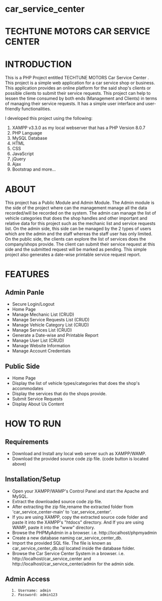 # car_service_center
# TECHTUNE MOTORS CAR SERVICE CENTER
# INTRODUCTION
This is a PHP Project entitled TECHTUNE MOTORS Car Service Center . This project is a simple web application for a car service shop or business. This application provides an online platform for the said shop's clients or possible clients to submit their service requests. This project can help to lessen the time consumed by both ends (Management and Clients) in terms of managing their service requests. It has a simple user interface and user-friendly functionalities.

I developed this project using the following:

1. XAMPP v3.3.0 as my local webserver that has a PHP Version 8.0.7
2. PHP Language
3. MySQL Database
4. HTML
5. CSS
6. JavaScript
7. jQuery
8. Ajax
9. Bootstrap and more...

# ABOUT
This project has a Public Module and Admin Module. The Admin module is the side of the project where can the management manage all the data recorded/will be recorded on the system. The admin can manage the list of vehicle categories that does the shop handles and other important and relative data for this project such as the mechanic list and service requests list. On the admin side, this side can be managed by the 2 types of users which are the admin and the staff whereas the staff user has only limited. On the public side, the clients can explore the list of services does the company/shops provide. The client can submit their service request at this side and the submitted request will be marked as pending. This simple project also generates a date-wise printable service request report.

# FEATURES
## Admin Panle

- Secure Login/Logout
- Home Page
- Manage Mechanic List (CRUD)
- Manage Service Requests List (CRUD)
- Manage Vehicle Category List (CRUD)
- Manage Services List (CRUD)
- Generate a Date-wise and Printable Report
- Manage User List (CRUD)
- Manage Website Information
- Manage Account Credentials

## Public Side

- Home Page
- Display the list of vehicle types/categories that does the shop's accommodates
- Display the services that do the shops provide.
- Submit Service Requests
- Display About Us Content


# HOW TO RUN
## Requirements
- Download and Install any local web server such as XAMPP/WAMP.
- Download the provided source code zip file. (code button is located above)

## Installation/Setup
- Open your XAMPP/WAMP's Control Panel and start the Apache and MySQL.
- Extract the downloaded source code zip file.
- After extracting the zip file,rename the extracted folder from 'car_service_center-main' to 'car_service_center'.
- If you are using XAMPP, copy the extracted source code folder and paste it into the XAMPP's "htdocs" directory. And If you are using WAMP, paste it into the "www" directory.
- Browse the PHPMyAdmin in a browser. i.e. http://localhost/phpmyadmin
- Create a new database naming car_service_center_db.
- Import the provided SQL file. The file is known as car_service_center_db.sql located inside the database folder.
- Browse the Car Service Center System in a browser. i.e. http://localhost/car_service_center and http://localhost/car_service_center/admin for the admin side.

## Admin Access
       1. Username: admin
       2. Password: admin123


